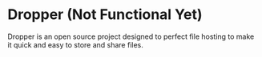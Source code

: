 # Dropper (Not Functional Yet)
Dropper is an open source project designed to perfect file hosting to make it quick and easy to store and share files. 
